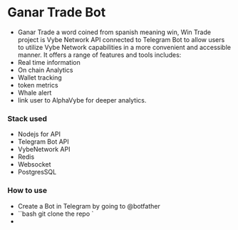 # Ganar Trade Bot
- Ganar Trade a word coined from spanish meaning win, Win Trade project is Vybe Network API connected to Telegram Bot to allow users to utilize Vybe Network capabilities in a more convenient and accessible manner. It offers a range of features and tools includes:
- Real time information
- On chain Analytics
- Wallet tracking 
- token metrics
- Whale alert
- link user to AlphaVybe for deeper analytics.

### Stack used
- Nodejs for API
- Telegram Bot API
- VybeNetwork API
- Redis
- Websocket
- PostgresSQL

### How to use
 - Create a Bot in Telegram by going to @botfather
 - ``bash
        git clone the repo
    `
 - 